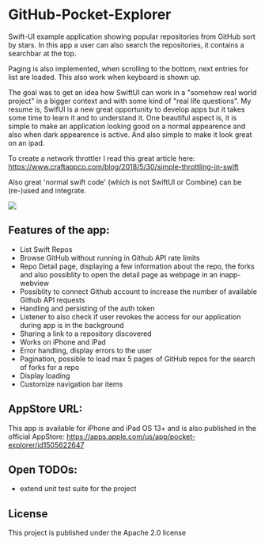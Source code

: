 # GitHub-Pocket-Explorer

Swift-UI example application showing popular repositories from GitHub sort by stars. In this app a user can also search the repositories, it contains a searchbar at the top. 

Paging is also implemented, when scrolling to the bottom, next entries for list are loaded. This also work when keyboard is shown up.

The goal was to get an idea how SwiftUI can work in a "somehow real world project" in a bigger context and with some kind of "real life questions". My resume is, SwifUI is a new great opportunity to develop apps but it takes some time to learn it and to understand it. One beautiful aspect is, it is simple to make an application looking good on a normal appearence and also when dark appearence is active. And also simple to make it look great on an ipad.

To create a network throttler I read this great article here: https://www.craftappco.com/blog/2018/5/30/simple-throttling-in-swift

Also great 'normal swift code' (which is not SwiftUI or Combine) can be (re-)used and integrate.

![](github-pocket-explorer.gif)

## Features of the app:
- List Swift Repos
- Browse GitHub without running in Github API rate limits
- Repo Detail page, displaying a few information about the repo, the forks and also possiblity to open the detail page as webpage in an inapp-webview
- Possiblity to connect Github account to increase the number of available Github API requests
- Handling and persisting of the auth token
- Listener to also check if user revokes the access for our application during app is in the background
- Sharing a link to a repository discovered
- Works on iPhone and iPad
- Error handling, display errors to the user
- Pagination, possible to load max 5 pages of GitHub repos for the search of forks for a repo
- Display loading
- Customize navigation bar items

## AppStore URL:
This app is available for iPhone and iPad OS 13+ and is also published in the official AppStore: https://apps.apple.com/us/app/pocket-explorer/id1505622647

## Open TODOs:
- extend unit test suite for the project

## License 

This project is published under the Apache 2.0 license
